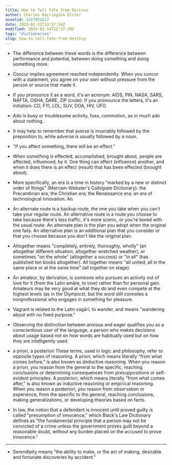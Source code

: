 ```yaml
---
title: How to Tell Fate from Destiny
author: Charles Harrington Elster
assetid: 1517951617
date: 2023-01-21T13:57:54Z
modified: 2023-02-14T22:37:39Z
tags: "dictionaries"
slug: how-to-tell-fate-from-destiny
---
```


*  The difference between these words is the difference between performance and potential, between doing something and doing something more.

*  Concur implies agreement reached independently. When you concur with a statement, you agree on your own without pressure from the person or source that made it.

*  If you pronounce it as a word, it's an acronym: AIDS, PIN, NASA, SARS, NAFTA, OSHA, DARE, ZIP (code). If you pronounce the letters, it's an initialism: CD, FYI, LOL, SUV, DOA, HIV, UFO.

*  Ado is busy or troublesome activity, fuss, commotion, as in much ado about nothing.

*  It may help to remember that averse is invariably followed by the preposition to, while adverse is usually followed by a noun.

*  "If you affect something, there will be an effect."

*  When something is effected, accomplished, brought about, people are affected, influenced, by it. One thing can affect (influence) another, and when it does there is an effect (result) that has been effected (brought about).

*  More specifically, an era is a time in history "marked by a new or distinct order of things" (Merriam-Webster's Collegiate Dictionary): the Precambrian era; the Christian era; the Renaissance era; an era of technological innovation. An

*  An alternate route is a backup route, the one you take when you can't take your regular route. An alternative route is a route you choose to take because there's less traffic, it's more scenic, or you're bored with the usual route. An alternate plan is the plan you adopt when the original one fails. An alternative plan is an additional plan that you consider or that you choose because you don't like the original plan.

*  Altogether means "completely, entirely, thoroughly, wholly" (an altogether different situation, altogether wretched weather), or sometimes "on the whole" (altogether a success) or "in all" (has published ten books altogether). All together means "all united, all in the same place or at the same time" (all together on stage).

*  An amateur, by derivation, is someone who pursues an activity out of love for it (from the Latin amāre, to love) rather than for personal gain. Amateurs may be very good at what they do and even compete at the highest levels (as in the Olympics), but the word still connotes a nonprofessional who engages in something for pleasure.

*  Vagrant is related to the Latin vagārī, to wander, and means "wandering about with no fixed purpose."

*  Observing the distinction between anxious and eager qualifies you as a conscientious user of the language, a person who makes decisions about usage based not on how words are habitually used but on how they are intelligently used.

*  a priori, a posteriori
   These terms, used in logic and philosophy, refer to opposite types of reasoning. A priori, which means literally "from what comes before," is also known as deductive reasoning. When you reason a priori, you reason from the general to the specific, reaching conclusions or determining consequences from presuppositions or self-evident principles. A posteriori, which means literally "from what comes after," is also known as inductive reasoning or empirical reasoning. When you reason a posteriori, you reason from observation or experience, from the specific to the general, reaching conclusions, making generalizations, or developing theories based on facts.

*  In law, the notion that a defendant is innocent until proved guilty is called "presumption of innocence," which Black's Law Dictionary defines as "the fundamental principle that a person may not be convicted of a crime unless the government proves guilt beyond a reasonable doubt, without any burden placed on the accused to prove innocence."

---

*  Serendipity means "the ability to make, or the act of making, desirable and fortunate discoveries by accident."

